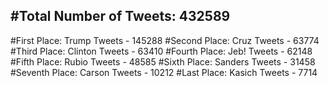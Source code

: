 #Total Number of Tweets: 432589 
---
#First Place: Trump Tweets - 145288
#Second Place: Cruz Tweets - 63774
#Third Place: Clinton Tweets - 63410
#Fourth Place: Jeb! Tweets - 62148
#Fifth Place: Rubio Tweets - 48585
#Sixth Place: Sanders Tweets - 31458
#Seventh Place: Carson Tweets - 10212
#Last Place: Kasich Tweets - 7714
